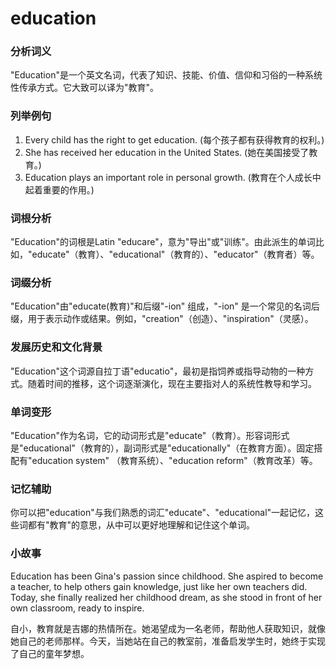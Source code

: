 # education

### 分析词义

  

"Education"是一个英文名词，代表了知识、技能、价值、信仰和习俗的一种系统性传承方式。它大致可以译为"教育"。

  

### 列举例句

  

1.  Every child has the right to get education. (每个孩子都有获得教育的权利。)
2.  She has received her education in the United States. (她在美国接受了教育。)
3.  Education plays an important role in personal growth. (教育在个人成长中起着重要的作用。)

  

### 词根分析

  

"Education"的词根是Latin "educare"，意为"导出"或"训练"。由此派生的单词比如，"educate"（教育）、"educational"（教育的）、"educator"（教育者）等。

  

### 词缀分析

  

"Education"由"educate(教育)"和后缀"-ion" 组成，"-ion" 是一个常见的名词后缀，用于表示动作或结果。例如，"creation"（创造）、"inspiration"（灵感）。

  

### 发展历史和文化背景

  

"Education"这个词源自拉丁语"educatio"，最初是指饲养或指导动物的一种方式。随着时间的推移，这个词逐渐演化，现在主要指对人的系统性教导和学习。

  

### 单词变形

  

"Education"作为名词，它的动词形式是"educate"（教育）。形容词形式是"educational"（教育的），副词形式是"educationally"（在教育方面）。固定搭配有"education system" （教育系统）、"education reform"（教育改革）等。

  

### 记忆辅助

  

你可以把"education"与我们熟悉的词汇"educate"、"educational"一起记忆，这些词都有"教育"的意思，从中可以更好地理解和记住这个单词。

  

### 小故事

  

Education has been Gina's passion since childhood. She aspired to become a teacher, to help others gain knowledge, just like her own teachers did. Today, she finally realized her childhood dream, as she stood in front of her own classroom, ready to inspire.

  

自小，教育就是吉娜的热情所在。她渴望成为一名老师，帮助他人获取知识，就像她自己的老师那样。今天，当她站在自己的教室前，准备启发学生时，她终于实现了自己的童年梦想。
